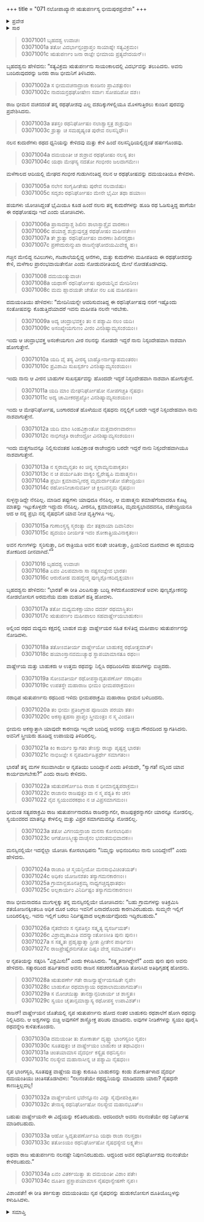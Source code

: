 +++
title = "071 ನಲೋಪಾಖ್ಯಾನೇ ಋತುಪರ್ಣಸ್ಯ ಭೀಮಪುರಪ್ರವೇಶಃ"
+++

<details><summary>ಪ್ರವೇಶ</summary>


।।   ಓಂ ಓಂ ನಮೋ ನಾರಾಯಣಾಯ।।   ಶ್ರೀ ವೇದವ್ಯಾಸಾಯ ನಮಃ ।।

ಶ್ರೀ ಕೃಷ್ಣದ್ವೈಪಾಯನ ವೇದವ್ಯಾಸ ವಿರಚಿತ  

**ಶ್ರೀ ಮಹಾಭಾರತ**

**ಆರಣ್ಯಕ ಪರ್ವ**

**ಇಂದ್ರಲೋಕಾಭಿಗಮನ ಪರ್ವ**

**ಅಧ್ಯಾಯ 71**

</details>


<details><summary>ಸಾರ</summary>

ಋತುಪರ್ಣನ ರಥಘೋಷವನ್ನು ಕೇಳಿದ ದಮಯಂತಿಯು ನಲನು ಬಂದಿದ್ದಾನೆಂದು ತಿಳಿದು ಸಂತಸಗೊಂಡಿದುದು (1-18). ಋತುಪರ್ಣನ ಆಗಮನದಿಂದ ಅಚ್ಚರಿಗೊಂಡ ಭೀಮನು ಸ್ವಯಂವರದ ಸಿದ್ಧತೆಗಳನ್ನು ಕಾಣದೇ ಅಚ್ಚರಿಗೊಂಡ ಋತುಪರ್ಣನನ್ನು ಸತ್ಕರಿಸಿ ವಿಶ್ರಾಂತಿಗೆ ಕಳುಹಿಸಿದುದು (19-27). ಯೋಚಿಸಿದ ದಮಯಂತಿಯು ಬಾಹುಕನಲ್ಲಿಗೆ ದೂತಿಯೋರ್ವಳನ್ನು ಕಳುಹಿಸಲು ನಿರ್ಧರಿಸಿದುದು (28-34).

</details>



> 03071001 ಬೃಹದಶ್ವ ಉವಾಚ।  
03071001a ತತೋ ವಿದರ್ಭಾನ್ಸಂಪ್ರಾಪ್ತಂ ಸಾಯಾಹ್ನೇ ಸತ್ಯವಿಕ್ರಮಂ।   
03071001c ಋತುಪರ್ಣಂ ಜನಾ ರಾಜ್ಞೇ ಭೀಮಾಯ ಪ್ರತ್ಯವೇದಯನ್।।

ಬೃಹದಶ್ವನು ಹೇಳಿದನು: “ಸತ್ಯವಿಕ್ರಮ ಋತುಪರ್ಣನು ಸಾಯಂಕಾಲದಲ್ಲಿ ವಿದರ್ಭವನ್ನು ತಲುಪಿದನು. ಅವನು ಬಂದಿರುವುದರನ್ನು ಜನರು ರಾಜ ಭೀಮನಿಗೆ ತಿಳಿಸಿದರು.

> 03071002a ಸ ಭೀಮವಚನಾದ್ರಾಜಾ ಕುಂಡಿನಂ ಪ್ರಾವಿಶತ್ಪುರಂ।  
03071002c ನಾದಯನ್ರಥಘೋಷೇಣ ಸರ್ವಾಃ ಸೋಪದಿಶೋ ದಶ।।

ರಾಜ ಭೀಮನ ವಚನದಂತೆ ತನ್ನ ರಥಘೋಶವು ಎಲ್ಲ ದಶದಿಕ್ಕುಗಳಲ್ಲಿಯೂ ಮೊಳಗುತ್ತಿರಲು ಕುಂಡಿನ ಪುರವನ್ನು ಪ್ರವೇಶಿಸಿದನು.

> 03071003a ತತಸ್ತಂ ರಥನಿರ್ಘೋಷಂ ನಲಾಶ್ವಾಸ್ತತ್ರ ಶುಶ್ರುವುಃ।  
03071003c ಶ್ರುತ್ವಾ ಚ ಸಮಹೃಷ್ಯಂತ ಪುರೇವ ನಲಸನ್ನಿಧೌ।।

ನಲನ ಕುದುರೆಗಳು ರಥದ ಧ್ವನಿಯನ್ನು ಕೇಳಿದವು ಮತ್ತು ಕೇಳಿ ಹಿಂದೆ ನಲಸನ್ನಿಧಿಯಲ್ಲಿದ್ದಂತೆ ಹರ್ಷಗೊಂಡವು.

> 03071004a ದಮಯಂತೀ ಚ ಶುಶ್ರಾವ ರಥಘೋಷಂ ನಲಸ್ಯ ತಂ।  
03071004c ಯಥಾ ಮೇಘಸ್ಯ ನದತೋ ಗಂಭೀರಂ ಜಲದಾಗಮೇ।।

ಮಳೆಗಾಲದ ಆದಿಯಲ್ಲಿ ಮೇಘದ ಗಂಭೀರ ಗುಡುಗಿನಂತಿದ್ದ ನಲನ ಆ ರಥಘೋಷವನ್ನು ದಮಯಂತಿಯೂ ಕೇಳಿದಳು.

> 03071005a ನಲೇನ ಸಂಗೃಹೀತೇಷು ಪುರೇವ ನಲವಾಜಿಷು।  
03071005c ಸದೃಶಂ ರಥನಿರ್ಘೋಷಂ ಮೇನೇ ಭೈಮೀ ತಥಾ ಹಯಾಃ।।

ಹಯಗಳು ಯೋಚಿಸಿದ್ದಂತೆ ಭೈಮಿಯೂ ಕೂಡ ಹಿಂದೆ ನಲನು ತನ್ನ ಕುದುರೆಗಳನ್ನು ಹೂಡಿ ರಥ ಓಡಿಸುತ್ತಿದ್ದ ಹಾಗೆಯೇ ಈ ರಥಘೋಷವೂ ಇದೆ ಎಂದು ಯೋಚಿಸಿದಳು.

> 03071006a ಪ್ರಾಸಾದಸ್ಥಾಶ್ಚ ಶಿಖಿನಃ ಶಾಲಾಸ್ಥಾಶ್ಚೈವ ವಾರಣಾಃ।  
03071006c ಹಯಾಶ್ಚ ಶುಶ್ರುವುಸ್ತತ್ರ ರಥಘೋಷಂ ಮಹೀಪತೇಃ।।  
03071007a ತೇ ಶ್ರುತ್ವಾ ರಥನಿರ್ಘೋಷಂ ವಾರಣಾಃ ಶಿಖಿನಸ್ತಥಾ।  
03071007c ಪ್ರಣೇದುರುನ್ಮುಖಾ ರಾಜನ್ಮೇಘೋದಯಮಿವೇಕ್ಷ್ಯ ಹ।।

ಗಚ್ಚಿನ ಮೇಲಿದ್ದ ನವಿಲುಗಳು, ಗಜಶಾಲೆಯಲ್ಲಿದ್ದ ಆನೆಗಳು, ಮತ್ತು ಕುದುರೆಗಳು ಮಹೀಪತಿಯ ಈ ರಥಘೋಶವನ್ನು ಕೇಳಿ, ಮಳೆಗಾಲ ಪ್ರಾರಂಭವಾಯಿತೇನೋ ಎಂದು ನೋಡುವರೀತಿಯಲ್ಲಿ ಮೇಲೆ ನೋಡತೊಡಗಿದವು.

> 03071008 ದಮಯಂತ್ಯುವಾಚ।  
03071008a ಯಥಾಸೌ ರಥನಿರ್ಘೋಷಃ ಪೂರಯನ್ನಿವ ಮೇದಿನೀಂ।  
03071008c ಮಮ ಹ್ಲಾದಯತೇ ಚೇತೋ ನಲ ಏಷ ಮಹೀಪತಿಃ।।

ದಮಯಂತಿಯು ಹೇಳಿದಳು: “ಮೇದಿನಿಯನ್ನೇ ಆವರಿಸುವಂತಿದ್ದ ಈ ರಥನಿರ್ಘೋಷವು ನನಗೆ ಇಷ್ಟೊಂದು ಸಂತೋಷವನ್ನು ಕೊಡುತ್ತಿದೆಯಾದರೆ ಇವನು ಮಹೀಪತಿ ನಲನೇ ಇರಬೇಕು.

> 03071009a ಅದ್ಯ ಚಂದ್ರಾಭವಕ್ತ್ರಂ ತಂ ನ ಪಶ್ಯಾಮಿ ನಲಂ ಯದಿ।  
03071009c ಅಸಂಖ್ಯೇಯಗುಣಂ ವೀರಂ ವಿನಶಿಷ್ಯಾಮ್ಯಸಂಶಯಂ।।

ಇಂದು ಆ ಚಂದ್ರಾಭವಕ್ತ್ರ ಅಸಂಕೇಯಗುಣ ವೀರ ನಲನನ್ನು ನೋಡದೇ ಇದ್ದರೆ ನಾನು ನಿಸ್ಸಂದೇಹವಾಗಿ ನಾಶವಾಗಿ ಹೋಗುತ್ತೇನೆ.

> 03071010a ಯದಿ ವೈ ತಸ್ಯ ವೀರಸ್ಯ ಬಾಹ್ವೋರ್ನಾದ್ಯಾಹಮಂತರಂ।  
03071010c ಪ್ರವಿಶಾಮಿ ಸುಖಸ್ಪರ್ಶಂ ವಿನಶಿಷ್ಯಾಮ್ಯಸಂಶಯಂ।।

ಇಂದು ನಾನು ಆ ವೀರನ ಬಾಹುಗಳ ಸುಖಸ್ಪರ್ಷವನ್ನು ಹೊಂದದೇ ಇದ್ದರೆ ನಿಸ್ಸಂದೇಹವಾಗಿ ನಾಶವಾಗಿ ಹೋಗುತ್ತೇನೆ.

> 03071011a ಯದಿ ಮಾಂ ಮೇಘನಿರ್ಘೋಷೋ ನೋಪಗಚ್ಚತಿ ನೈಷಧಃ।  
03071011c ಅದ್ಯ ಚಾಮೀಕರಪ್ರಖ್ಯೋ ವಿನಶಿಷ್ಯಾಮ್ಯಸಂಶಯಂ।।

ಇಂದು ಆ ಮೇಘನಿರ್ಘೋಷ, ಬಂಗಾರದಂತೆ ಹೊಳೆಯುವ  ನೈಷಧನು ನನ್ನಲ್ಲಿಗೆ ಬರದೇ ಇದ್ದರೆ ನಿಸ್ಸಂದೇಹವಾಗಿ ನಾನು ನಾಶವಾಗುತ್ತೇನೆ.

> 03071012a ಯದಿ ಮಾಂ ಸಿಂಹವಿಕ್ರಾಂತೋ ಮತ್ತವಾರಣವಾರಣಃ।  
03071012c ನಾಭಿಗಚ್ಚತಿ ರಾಜೇಂದ್ರೋ ವಿನಶಿಷ್ಯಾಮ್ಯಸಂಶಯಂ।।

ಇಂದು ಮತ್ತಗಜವನ್ನೂ ನಿಲ್ಲಿಸುವಂತಹ ಸಿಂಹವಿಕ್ರಾಂತ ರಾಜೇಂದ್ರನು ಬರದೇ ಇದ್ದರೆ ನಾನು ನಿಸ್ಸಂದೇಹವಾಗಿಯೂ ನಾಶವಾಗುತ್ತೇನೆ.

> 03071013a ನ ಸ್ಮರಾಮ್ಯನೃತಂ ಕಿಂ ಚಿನ್ನ ಸ್ಮರಾಮ್ಯನುಪಾಕೃತಂ।  
03071013c ನ ಚ ಪರ್ಯುಷಿತಂ ವಾಕ್ಯಂ ಸ್ವೈರೇಷ್ವಪಿ ಮಹಾತ್ಮನಃ।।   
03071014a ಪ್ರಭುಃ ಕ್ಷಮಾವಾನ್ವೀರಶ್ಚ ಮೃದುರ್ದಾಂತೋ ಜಿತೇಂದ್ರಿಯಃ।  
03071014c ರಹೋಽನೀಚಾನುವರ್ತೀ ಚ ಕ್ಲೀಬವನ್ಮಮ ನೈಷಧಃ।।

ಸುಳ್ಳನ್ನಾಡಿದ್ದೇ ನೆನಪಿಲ್ಲ. ಮಾಡಿದ ತಪ್ಪುಗಳು ಯಾವುದೂ ನೆನಪಿಲ್ಲ. ಆ ಮಹಾತ್ಮನು ತಮಾಷೆಗೆಂದಾದರೂ ಕೊಟ್ಟ ಮಾತನ್ನು ಇಟ್ಟುಕೊಳ್ಳದೇ ಇದ್ದುದು ನೆನಪಿಲ್ಲ. ವೀರನೂ, ಕ್ಷಮಾವಂತನೂ, ಮೃದುಸ್ವಭಾವದವನೂ, ಜಿತೇಂದ್ರಿಯನೂ ಆದ ಆ ನನ್ನ ಪ್ರಭು ನನ್ನ ನೈಷಧನಿಗೆ ಯಾವ ನೀಚ ವೃತ್ತಿಗಳೂ ಇಲ್ಲ.

> 03071015a ಗುಣಾಂಸ್ತಸ್ಯ ಸ್ಮರಂತ್ಯಾ ಮೇ ತತ್ಪರಾಯಾ ದಿವಾನಿಶಂ।   
03071015c ಹೃದಯಂ ದೀರ್ಯತ ಇದಂ ಶೋಕಾತ್ಪ್ರಿಯವಿನಾಕೃತಂ।।

ಅವನ ಗುಣಗಳನ್ನು ಸ್ಮರಿಸುತ್ತಾ, ದಿನ ರಾತ್ರಿಯೂ ಅವನ ಕುರಿತೇ ಚಿಂತಿಸುತ್ತಾ, ಪ್ರಿಯನಿಂದ ದೂರವಾದ ಈ ಹೃದಯವು ಶೋಕದಿಂದ ದೀನವಾಗಿದೆ.””

> 03071016 ಬೃಹದಶ್ವ ಉವಾಚ।   
03071016a ಏವಂ ವಿಲಪಮಾನಾ ಸಾ ನಷ್ಟಸಂಜ್ಞೇವ ಭಾರತ।  
03071016c ಆರುರೋಹ ಮಹದ್ವೇಶ್ಮ ಪುಣ್ಯಶ್ಲೋಕದಿದೃಕ್ಷಯಾ।।

ಬೃಹದಶ್ವನು ಹೇಳಿದನು: “ಭಾರತ! ಈ ರೀತಿ ವಿಲಪಿಸುತ್ತಾ ಬುದ್ದಿ ಕಳೆದುಕೊಂಡವಳಂತೆ ಅವಳು ಪುಣ್ಯಶ್ಲೋಕನನ್ನು ನೋಡಲೋಸುಗ ಅರಮನೆಯ ಮಹಾ ಮಹಡಿಗೆ ಹತ್ತಿ ಹೋದಳು.

> 03071017a ತತೋ ಮಧ್ಯಮಕಕ್ಷಾಯಾಂ ದದರ್ಶ ರಥಮಾಸ್ಥಿತಂ।   
03071017c ಋತುಪರ್ಣಂ ಮಹೀಪಾಲಂ ಸಹವಾರ್ಷ್ಣೇಯಬಾಹುಕಂ।।

ಅಲ್ಲಿಂದ ರಥದ ಮಧ್ಯಮ ಕಕ್ಷದಲ್ಲಿ ಬಾಹುಕ ಮತ್ತು ವಾರ್ಷ್ಣೇಯರ ಸಹಿತ ಕುಳಿತಿದ್ದ ಮಹೀಪಾಲ ಋತುಪರ್ಣನನ್ನು ನೋಡಿದಳು.

> 03071018a ತತೋಽವತೀರ್ಯ ವಾರ್ಷ್ಣೇಯೋ ಬಾಹುಕಶ್ಚ ರಥೋತ್ತಮಾತ್।  
03071018c ಹಯಾಂಸ್ತಾನವಮುಚ್ಯಾಥ ಸ್ಥಾಪಯಾಮಾಸತೂ ರಥಂ।।

ವಾರ್ಷ್ಣೇಯ ಮತ್ತು ಬಾಹುಕರು ಆ ಉತ್ತಮ ರಥವನ್ನು ನಿಲ್ಲಿಸಿ ರಥದಿಂದಿಳಿದು ಹಯಗಳನ್ನು ಬಿಚ್ಚಿದರು.

> 03071019a ಸೋಽವತೀರ್ಯ ರಥೋಪಸ್ಥಾದೃತುಪರ್ಣೋ ನರಾಧಿಪಃ।  
03071019c ಉಪತಸ್ಥೇ ಮಹಾರಾಜ ಭೀಮಂ ಭೀಮಪರಾಕ್ರಮಂ।।

ನರಾಧಿಪ ಋತುಪರ್ಣನು ರಥದಿಂದ ಇಳಿದು ಭೀಮಪರಾಕ್ರಮಿ ಮಹಾರಾಜ ಭೀಮನ ಬಳಿಬಂದನು.

> 03071020a ತಂ ಭೀಮಃ ಪ್ರತಿಜಗ್ರಾಹ ಪೂಜಯಾ ಪರಯಾ ತತಃ।  
03071020c ಅಕಸ್ಮಾತ್ಸಹಸಾ ಪ್ರಾಪ್ತಂ ಸ್ತ್ರೀಮಂತ್ರಂ ನ ಸ್ಮ ವಿಂದತಿ।।

ಭೀಮನು ಅಕಸ್ಮಾತ್ತಾಗಿ ಯಾವುದೇ ಕಾರಣವೂ ಇಲ್ಲದೇ ಬಂದಿದ್ದ ಅವನನ್ನು ಉತ್ತಮ ಗೌರವದಿಂದ ಸ್ವಾಗತಿಸಿದನು. ಅವನಿಗೆ ಸ್ತ್ರೀಯರು ಹೂಡಿದ್ದ ಉಪಾಯವು ತಿಳಿದಿರಲಿಲ್ಲ.

> 03071021a ಕಿಂ ಕಾರ್ಯಂ ಸ್ವಾಗತಂ ತೇಽಸ್ತು ರಾಜ್ಞಾ ಪೃಷ್ಟಶ್ಚ ಭಾರತ।  
03071021c ನಾಭಿಜಜ್ಞೇ ಸ ನೃಪತಿರ್ದುಹಿತ್ರರ್ಥೇ ಸಮಾಗತಂ।।

ಭಾರತ! ತನ್ನ ಮಗಳ ಸಲುವಾಗಿಯೇ ಆ ನೃಪತಿಯು ಬಂದಿದ್ದಾನೆ ಎಂದು ತಿಳಿಯದೇ, “ಸ್ವಾಗತ! ನನ್ನಿಂದ ಯಾವ ಕಾರ್ಯವಾಗಬೇಕು?” ಎಂದು ರಾಜನು ಕೇಳಿದನು.

> 03071022a ಋತುಪರ್ಣೋಽಪಿ ರಾಜಾ ಸ ಧೀಮಾನ್ಸತ್ಯಪರಾಕ್ರಮಃ।  
03071022c ರಾಜಾನಂ ರಾಜಪುತ್ರಂ ವಾ ನ ಸ್ಮ ಪಶ್ಯತಿ ಕಂ ಚನ।  
03071022 ನೈವ ಸ್ವಯಂವರಕಥಾಂ ನ ಚ ವಿಪ್ರಸಮಾಗಮಂ।।

ಧೀಮಂತ ಸತ್ಯಪರಾಕ್ರಮಿ ರಾಜ ಋತುಪರ್ಣನಾದರೂ ರಾಜರನ್ನಾಗಲೀ, ರಾಜಪುತ್ರರನ್ನಾಗಲೀ ಯಾರನ್ನೂ ನೋಡಲಿಲ್ಲ. ಸ್ವಯಂವರದ ಮಾತನ್ನೂ ಕೇಳಲಿಲ್ಲ ಮತ್ತು ವಿಪ್ರರ ಸಮಾಗಮವನ್ನೂ ನೋಡಲಿಲ್ಲ.

> 03071023a ತತೋ ವಿಗಣಯನ್ರಾಜಾ ಮನಸಾ ಕೋಸಲಾಧಿಪಃ।  
03071023c ಆಗತೋಽಸ್ಮೀತ್ಯುವಾಚೈನಂ ಭವಂತಮಭಿವಾದಕಃ।।

ಮನಸ್ಸಿನಲ್ಲಿಯೇ ಇದನ್ನೆಲ್ಲಾ ಯೋಚಿಸಿ ಕೋಸಲಾಧಿಪನು “ನಿಮ್ಮನ್ನು ಅಭಿನಂದಿಸಲು ನಾನು ಬಂದಿದ್ದೇನೆ!” ಎಂದು ಹೇಳಿದನು.

> 03071024a ರಾಜಾಪಿ ಚ ಸ್ಮಯನ್ಭೀಮೋ ಮನಸಾಭಿವಿಚಿಂತಯತ್।  
03071024c ಅಧಿಕಂ ಯೋಜನಶತಂ ತಸ್ಯಾಗಮನಕಾರಣಂ।।  
03071025a ಗ್ರಾಮಾನ್ಬಹೂನತಿಕ್ರಮ್ಯ ನಾಧ್ಯಗಚ್ಚದ್ಯಥಾತಥಂ।  
03071025c ಅಲ್ಪಕಾರ್ಯಂ ವಿನಿರ್ದಿಷ್ಟಂ ತಸ್ಯಾಗಮನಕಾರಣಂ।।

ರಾಜ ಭೀಮನಾದರೂ ಮುಗುಳ್ನಕ್ಕು ತನ್ನ ಮನಸ್ಸಿನಲ್ಲಿಯೇ ಯೋಚಿಸಿದನು: “ಬಹು ಗ್ರಾಮಗಳನ್ನು ಅತಿಕ್ರಮಿಸಿ ಶತಯೋಜನಕ್ಕಿಂತಲೂ ಅಧಿಕ ದೂರ ಬರಲು ಇವನಿಗೆ ಏನಾದರೊಂದು ಕಾರಣವಿರಬಹುದು. ಸುಮ್ಮನೇ ಇಲ್ಲಿಗೆ ಬಂದಿರಲಿಕ್ಕಿಲ್ಲ. ಇವನು ಇಲ್ಲಿಗೆ ಬರಲು ನಿರ್ದಿಷ್ಟವಾದ ಅಲ್ಪಕಾರ್ಯವೊಂದು ಇದ್ದಿರಬಹುದು.”

> 03071026a ನೈತದೇವಂ ಸ ನೃಪತಿಸ್ತಂ ಸತ್ಕೃತ್ಯ ವ್ಯಸರ್ಜಯತ್।  
03071026c ವಿಶ್ರಾಮ್ಯತಾಮಿತಿ ವದನ್ಕ್ಲಾಂತೋಽಸೀತಿ ಪುನಃ ಪುನಃ।।  
03071027a ಸ ಸತ್ಕೃತಃ ಪ್ರಹೃಷ್ಟಾತ್ಮಾ ಪ್ರೀತಃ ಪ್ರೀತೇನ ಪಾರ್ಥಿವಃ।  
03071027c ರಾಜಪ್ರೇಷ್ಯೈರನುಗತೋ ದಿಷ್ಟಂ ವೇಶ್ಮ ಸಮಾವಿಶತ್।।

ಆ ನೃಪತಿಯನ್ನು ಸತ್ಕರಿಸಿ “ವಿಶ್ರಮಿಸು!” ಎಂದು ಕಳುಹಿಸಿದನು. “ಸತ್ಕೃತನಾಗಿದ್ದೇನೆ!” ಎಂದು ಪುನಃ ಪುನಃ ಅವನು ಹೇಳಿದನು. ಸತ್ಕಾರದಿಂದ ಹರ್ಷಿತನಾದ ಅವನು ರಾಜನ ಸಹಚರರೊಡಗೂಡಿ ತೋರಿಸಿದ ಅತಿಥಿಗೃಹಕ್ಕೆ ಹೋದನು.

> 03071028a ಋತುಪರ್ಣೇ ಗತೇ ರಾಜನ್ವಾರ್ಷ್ಣೇಯಸಹಿತೇ ನೃಪೇ।  
03071028c ಬಾಹುಕೋ ರಥಮಾಸ್ಥಾಯ ರಥಶಾಲಾಮುಪಾಗಮತ್।।   
03071029a ಸ ಮೋಚಯಿತ್ವಾ ತಾನಶ್ವಾನ್ಪರಿಚಾರ್ಯ ಚ ಶಾಸ್ತ್ರತಃ।  
03071029c ಸ್ವಯಂ ಚೈತಾನ್ಸಮಾಶ್ವಾಸ್ಯ ರಥೋಪಸ್ಥ ಉಪಾವಿಶತ್।।

ರಾಜನ್! ವಾರ್ಷ್ಣೇಯನ ಜೊತೆಯಲ್ಲಿ ನೃಪ ಋತುಪರ್ಣನು ಹೋದ ನಂತರ ಬಾಹುಕನು ರಥಶಾಲೆಗೆ ಹೋಗಿ ರಥವನ್ನು ನಿಲ್ಲಿಸಿದನು. ಆ ಅಶ್ವಗಳನ್ನು ಬಿಚ್ಚಿ ಅವುಗಳಿಗೆ ಶಾಸ್ತ್ರೋಕ್ತ ಪರಿಚರಿ ಮಾಡಿದನು. ಅವುಗಳ ನೀಡಿಕೆಗಳನ್ನು ಸ್ವಯಂ ಪೂರೈಸಿ ರಥವನ್ನೇರಿ ಕುಳಿತುಕೊಂಡನು.

> 03071030a ದಮಯಂತೀ ತು ಶೋಕಾರ್ತಾ ದೃಷ್ಟ್ವಾ ಭಾಂಗಸ್ವರಿಂ ನೃಪಂ।  
03071030c ಸೂತಪುತ್ರಂ ಚ ವಾರ್ಷ್ಣೇಯಂ ಬಾಹುಕಂ ಚ ತಥಾವಿಧಂ।।  
03071031a ಚಿಂತಯಾಮಾಸ ವೈದರ್ಭೀ ಕಸ್ಯೈಷ ರಥನಿಸ್ವನಃ।  
03071031c ನಲಸ್ಯೇವ ಮಹಾನಾಸೀನ್ನ ಚ ಪಶ್ಯಾಮಿ ನೈಷಧಂ।।

ನೃಪ ಭಾಂಗಸ್ವರಿ, ಸೂತಪುತ್ರ ವಾಷ್ಣೇಯ ಮತ್ತು ಕುರೂಪಿ ಬಾಹುಕನನ್ನು ಕಂಡು ಶೋಕಾರ್ತಳಾದ ವೈದರ್ಭಿ ದಮಯಂತಿಯು ಚಿಂತಿಸತೊಡಗಿದಳು: “ನಲನಂತೆಯೇ ರಥಧ್ವನಿಯನ್ನು ಮಾಡಿದವರು ಯಾರು? ನೈಷಧನೇ ಕಾಣುತ್ತಿಲ್ಲವಲ್ಲ!

> 03071032a ವಾರ್ಷ್ಣೇಯೇನ ಭವೇನ್ನೂನಂ ವಿದ್ಯಾ ಸೈವೋಪಶಿಕ್ಷಿತಾ।  
03071032c ತೇನಾಸ್ಯ ರಥನಿರ್ಘೋಷೋ ನಲಸ್ಯೇವ ಮಹಾನಭೂತ್।।

ಬಹುಷಃ ವಾರ್ಷ್ಣೇಯನೇ ಈ ವಿದ್ಯೆಯನ್ನು ಕಲಿತಿರಬಹುದು. ಆದರಿಂದಲೇ ಅವನು ನಲನಂತೆಯೇ ರಥ ನಿರ್ಘೋಷ ಮಾಡಿರಬಹುದು.

> 03071033a ಆಹೋ ಸ್ವಿದೃತುಪರ್ಣೋಽಪಿ ಯಥಾ ರಾಜಾ ನಲಸ್ತಥಾ।   
03071033c ತತೋಽಯಂ ರಥನಿರ್ಘೋಷೋ ನೈಷಧಸ್ಯೇವ ಲಕ್ಷ್ಯತೇ।।

ಅಥವಾ ರಾಜ ಋತುಪರ್ಣನು ನಲನಷ್ಟೇ ನಿಪುಣನಿರಬಹುದು. ಆದ್ದರಿಂದ ಅವನ ರಥನಿರ್ಘೋಶವು ನಲನಂತೆಯೇ ಕೇಳಿರಬಹುದು.”

> 03071034a ಏವಂ ವಿತರ್ಕಯಿತ್ವಾ ತು ದಮಯಂತೀ ವಿಶಾಂ ಪತೇ।  
03071034c ದೂತೀಂ ಪ್ರಸ್ಥಾಪಯಾಮಾಸ ನೈಷಧಾನ್ವೇಷಣೇ ನೃಪ।।

ವಿಶಾಂಪತೇ! ಈ ರೀತಿ ತರ್ಕಿಸುತ್ತಾ ದಮಯಂತಿಯು ನೃಪ ನೈಷಧನನ್ನು ಹುಡುಕಲೋಸುಗ ದೂತಿಯೊಬ್ಬಳನ್ನು ಕಳುಹಿಸಿದಳು.


<details><summary>ಸಮಾಪ್ತಿ</summary>


ಇತಿ ಶ್ರೀ ಮಹಾಭಾರತೇ ಆರಣ್ಯಕಪರ್ವಣಿ ಇಂದ್ರಲೋಕಾಭಿಗಮನಪರ್ವಣಿ ನಲೋಪಾಖ್ಯಾನೇ ಋತುಪರ್ಣಸ್ಯ ಭೀಮಪುರಪ್ರವೇಶೇ ಏಕಸಪ್ತತಿತಮೋಽಧ್ಯಾಯಃ।  
ಇದು ಮಹಾಭಾರತದ ಆರಣ್ಯಕಪರ್ವದಲ್ಲಿ ಇಂದ್ರಲೋಕಾಭಿಗಮನಪರ್ವದಲ್ಲಿ ನಲೋಪಾಖ್ಯಾನದಲ್ಲಿ ಋತುಪರ್ಣನ ಭೀಮಪುರಪ್ರವೇಶ ಎನ್ನುವ ಎಪ್ಪತ್ತೊಂದನೆಯ ಅಧ್ಯಾಯವು.


</details>
